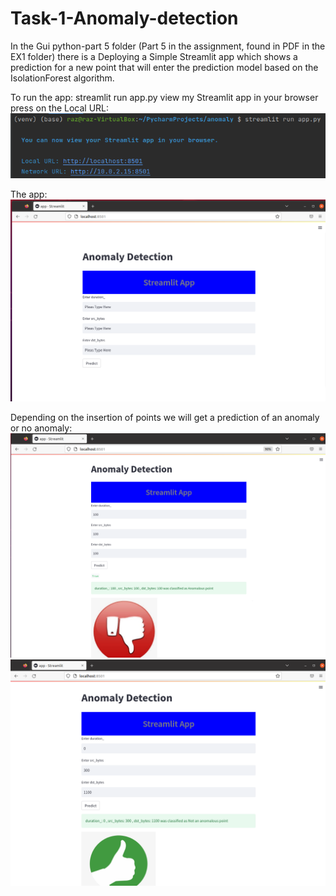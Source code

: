 # Task-1-Anomaly-detection
In the Gui python-part 5 folder (Part 5 in the assignment, found in PDF in the EX1 folder) there is a Deploying a Simple Streamlit app which shows a prediction for a new point that will enter the prediction model based on the IsolationForest algorithm.

To run the app: streamlit run app.py
view my Streamlit app in your browser press on the Local URL:
![run](https://github.com/RazElbaz/Task-1-Anomaly-detection/blob/main/images/run.png)

The app:
![app](https://github.com/RazElbaz/Task-1-Anomaly-detection/blob/main/images/app.png)

Depending on the insertion of points we will get a prediction of an anomaly or no anomaly:
![anomaly](https://github.com/RazElbaz/Task-1-Anomaly-detection/blob/main/images/anomaly.png)
![not anomaly](https://github.com/RazElbaz/Task-1-Anomaly-detection/blob/main/images/not%20anomaly.png)
